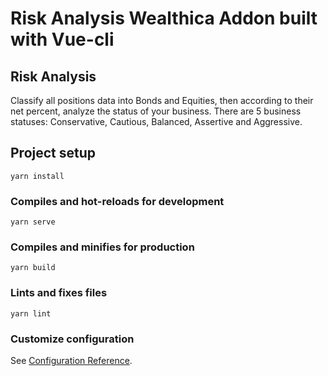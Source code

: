 # Risk Analysis Wealthica Addon built with Vue-cli

## Risk Analysis

Classify all positions data into Bonds and Equities, then according to their net percent, analyze the status of your business.
There are 5 business statuses: Conservative, Cautious, Balanced, Assertive and Aggressive.

## Project setup

```
yarn install
```

### Compiles and hot-reloads for development

```
yarn serve
```

### Compiles and minifies for production

```
yarn build
```

### Lints and fixes files

```
yarn lint
```

### Customize configuration

See [Configuration Reference](https://cli.vuejs.org/config/).
